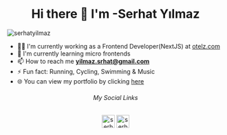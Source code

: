 
<h1 align="center">Hi there 👋 I'm -Serhat Yılmaz</h1>

<p align="left"> <img src="https://komarev.com/ghpvc/?username=serhatyl" alt="serhatyilmaz" /></p>

- 👨‍💻 I'm currently working as a Frontend Developer(NextJS) at [otelz.com](https://otelz.com)
- 🌱 I'm currently learning micro frontends
- 📫 How to reach me **yilmaz.srhat@gmail.com**
- ⚡ Fun fact: Running, Cycling, Swimming & Music
- 🌐 You can view my portfolio by clicking [here](https://serhatyilmaz.vercel.app/)



<h6 align="center">My Social Links</h2>
<p align="center">
<a href="https://www.linkedin.com/in/serhat-yilmaz" target="_blank"><img align="center" src="https://cdn.jsdelivr.net/npm/simple-icons@3.0.1/icons/linkedin.svg" alt="serhatyilmaz" height="30" width="30" /></a>
<a href="https://www.instagram.com/serhat_yiilmaaz" target="_blank"><img align="center" src="https://cdn.jsdelivr.net/npm/simple-icons@3.0.1/icons/instagram.svg" alt="serhatyilmaz" height="30" width="30" /></a>
</p>


<!--
**serhatyl/serhatyl** is a ✨ _special_ ✨ repository because its `README.md` (this file) appears on your GitHub profile.

Here are some ideas to get you started:

- 🔭 I’m currently working on ...
- 🌱 I’m currently learning ...
- 👯 I’m looking to collaborate on ...
- 🤔 I’m looking for help with ...
- 💬 Ask me about ...
- 📫 How to reach me: ...
- 😄 Pronouns: ...
- ⚡ Fun fact: ...
-->
